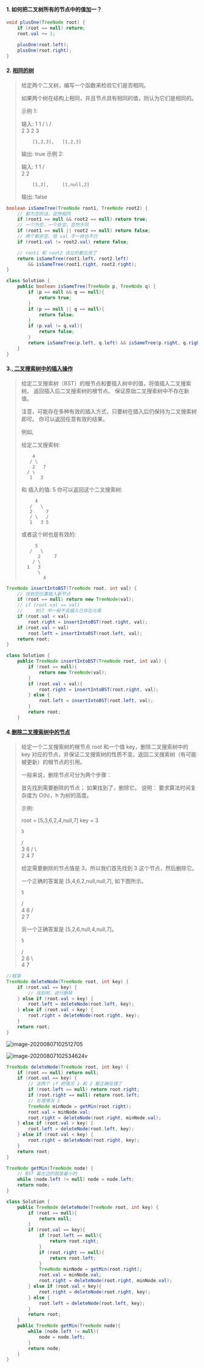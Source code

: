 #### **1. 如何把二叉树所有的节点中的值加一？**

```java
void plusOne(TreeNode root) {
    if (root == null) return;
    root.val += 1;

    plusOne(root.left);
    plusOne(root.right);
}

```

#### 2. [相同的树](https://leetcode-cn.com/problems/same-tree/)

> 给定两个二叉树，编写一个函数来检验它们是否相同。
>
> 如果两个树在结构上相同，并且节点具有相同的值，则认为它们是相同的。
>
> 示例 1:
>
> 输入:       1         1
>        		   / \       / \
>        		  2   3     2   3
>
>         [1,2,3],   [1,2,3]
>
> 输出: true
> 示例 2:
>
> 输入:      1          1
>          	 	/           \
>        		  2             2
>
>         [1,2],     [1,null,2]
>
> 输出: false
>



```java
boolean isSameTree(TreeNode root1, TreeNode root2) {
    // 都为空的话，显然相同
    if (root1 == null && root2 == null) return true;
    // 一个为空，一个非空，显然不同
    if (root1 == null || root2 == null) return false;
    // 两个都非空，但 val 不一样也不行
    if (root1.val != root2.val) return false;

    // root1 和 root2 该比的都比完了
    return isSameTree(root1.left, root2.left)
        && isSameTree(root1.right, root2.right);
}

```

```java
class Solution {
    public boolean isSameTree(TreeNode p, TreeNode q) {
        if (p == null && q == null){
            return true;
        }
        if (p == null || q == null){
            return false;
        }
        if (p.val != q.val){
            return false;
        }
        return isSameTree(p.left, q.left) && isSameTree(p.right, q.right);
    }
}
```

#### 3.[. 二叉搜索树中的插入操作](https://leetcode-cn.com/problems/insert-into-a-binary-search-tree/)

> 给定二叉搜索树（BST）的根节点和要插入树中的值，将值插入二叉搜索树。 返回插入后二叉搜索树的根节点。 保证原始二叉搜索树中不存在新值。
>
> 注意，可能存在多种有效的插入方式，只要树在插入后仍保持为二叉搜索树即可。 你可以返回任意有效的结果。
>
> 例如, 
>
> 给定二叉搜索树:
>
>         4
>        / \
>     	  2   7
>      	/ \
>    	 1   3
>
> 和 插入的值: 5
> 你可以返回这个二叉搜索树:
>
>          4
>        /   \
>      	 2     7
>     	 / \   /
>    	 1   3 5
> 或者这个树也是有效的:
>
>          5
>        /   \
>       	2     7
>    	  / \   
>     	1   3
>      	    \
>     	      4



```java
TreeNode insertIntoBST(TreeNode root, int val) {
    // 找到空位置插入新节点
    if (root == null) return new TreeNode(val);
    // if (root.val == val)
    //     BST 中一般不会插入已存在元素
    if (root.val < val) 
        root.right = insertIntoBST(root.right, val);
    if (root.val > val) 
        root.left = insertIntoBST(root.left, val);
    return root;
}


```

```java
class Solution {
    public TreeNode insertIntoBST(TreeNode root, int val) {
        if (root == null){
            return new TreeNode(val);
        } 
        if (root.val < val){
            root.right = insertIntoBST(root.right, val);
        } else {
            root.left = insertIntoBST(root.left, val);
        }
        return root;
    }
```

#### 4.[删除二叉搜索树中的节点](https://leetcode-cn.com/problems/delete-node-in-a-bst/)

> 给定一个二叉搜索树的根节点 root 和一个值 key，删除二叉搜索树中的 key 对应的节点，并保证二叉搜索树的性质不变。返回二叉搜索树（有可能被更新）的根节点的引用。
>
> 一般来说，删除节点可分为两个步骤：
>
> 首先找到需要删除的节点；
> 如果找到了，删除它。
> 说明： 要求算法时间复杂度为 O(h)，h 为树的高度。
>
> 示例:
>
> root = [5,3,6,2,4,null,7]
> key = 3
>
>     5
>    / \
>   3   6
>  / \   \
> 2   4   7
>
> 给定需要删除的节点值是 3，所以我们首先找到 3 这个节点，然后删除它。
>
> 一个正确的答案是 [5,4,6,2,null,null,7], 如下图所示。
>
>     5
>    / \
>   4   6
>  /     \
> 2       7
>
> 另一个正确答案是 [5,2,6,null,4,null,7]。
>
>     5
>    / \
>   2   6
>    \   \
>     4   7
>

```java
//框架
TreeNode deleteNode(TreeNode root, int key) {
    if (root.val == key) {
        // 找到啦，进行删除
    } else if (root.val > key) {
        root.left = deleteNode(root.left, key);
    } else if (root.val < key) {
        root.right = deleteNode(root.right, key);
    }
    return root;
}

```

![image-20200807102512705](/Users/apple/Library/Application%20Support/typora-user-images/image-20200807102512705.png)

![image-20200807102534624](/Users/apple/Library/Application%20Support/typora-user-images/image-20200807102534624.png)v

```java
TreeNode deleteNode(TreeNode root, int key) {
    if (root == null) return null;
    if (root.val == key) {
        // 这两个 if 把情况 1 和 2 都正确处理了
        if (root.left == null) return root.right;
        if (root.right == null) return root.left;
        // 处理情况 3
        TreeNode minNode = getMin(root.right);
        root.val = minNode.val;
        root.right = deleteNode(root.right, minNode.val);
    } else if (root.val > key) {
        root.left = deleteNode(root.left, key);
    } else if (root.val < key) {
        root.right = deleteNode(root.right, key);
    }
    return root;
}

TreeNode getMin(TreeNode node) {
    // BST 最左边的就是最小的
    while (node.left != null) node = node.left;
    return node;
} 

```

```java
class Solution {
    public TreeNode deleteNode(TreeNode root, int key) {
        if (root == null){
            return null;
        }
        if (root.val == key){
            if (root.left == null){
                return root.right;
            }
            if (root.right == null){
                return root.left;
            }
            TreeNode minNode = getMin(root.right);
            root.val = minNode.val;
            root.right = deleteNode(root.right, minNode.val);
        } else if (root.val < key){
            root.right = deleteNode(root.right, key);
        } else {
            root.left = deleteNode(root.left, key);
        }
        return root;
    }
    public TreeNode getMin(TreeNode node){
        while (node.left != null){
            node = node.left;
        }
        return node;
    }
}
```

